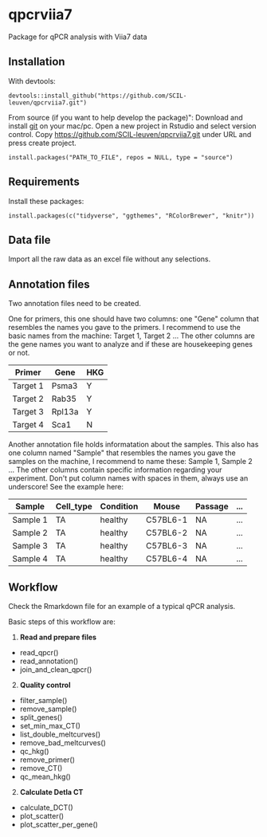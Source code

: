 # qpcrviia7
Package for qPCR analysis with Viia7 data

## Installation

With devtools:

`devtools::install_github("https://github.com/SCIL-leuven/qpcrviia7.git")`

From source (if you want to help develop the package)":
Download and install [git](https://git-scm.com/downloads) on your mac/pc. Open a new project in Rstudio and select version control. Copy https://github.com/SCIL-leuven/qpcrviia7.git under URL and press create project.

`install.packages("PATH_TO_FILE", repos = NULL, type = "source")`

## Requirements

Install these packages:

`install.packages(c("tidyverse", "ggthemes", "RColorBrewer", "knitr"))`

## Data file

Import all the raw data as an excel file without any selections.

## Annotation files

Two annotation files need to be created.

One for primers, this one should have two columns: one "Gene" column that resembles the names you gave to the primers. I recommend to use the basic names from the machine: Target 1, Target 2 ... The other columns are the gene names you want to analyze and if these are housekeeping genes or not.

Primer | Gene | HKG
-----|--------|-----
Target 1 | Psma3 | Y
Target 2 | Rab35 | Y
Target 3 | Rpl13a | Y
Target 4 | Sca1 | N

Another annotation file holds informatation about the samples. This also has one column named "Sample" that resembles the names you gave the samples on the machine, I recommend to name these: Sample 1, Sample 2 ... The other columns contain specific information regarding your experiment. Don't put column names with spaces in them, always use an underscore! See the example here:

Sample | Cell_type | Condition | Mouse | Passage | ...
-------|-----------|-----------|-------|--------- |------
Sample 1 | TA | healthy | C57BL6-1 | NA | ...
Sample 2 | TA | healthy | C57BL6-2 | NA | ...
Sample 3 | TA | healthy | C57BL6-3 | NA | ...
Sample 4 | TA | healthy | C57BL6-4 | NA | ...

## Workflow

Check the Rmarkdown file for an example of a typical qPCR analysis.

Basic steps of this workflow are:
1. **Read and prepare files**
  * read_qpcr()
  * read_annotation()
  * join_and_clean_qpcr()
2. **Quality control**
  * filter_sample()
  * remove_sample()
  * split_genes()
  * set_min_max_CT()
  * list_double_meltcurves()
  * remove_bad_meltcurves()
  * qc_hkg()
  * remove_primer()
  * remove_CT()
  * qc_mean_hkg()
2. **Calculate Detla CT**
  * calculate_DCT()
  * plot_scatter()
  * plot_scatter_per_gene()
